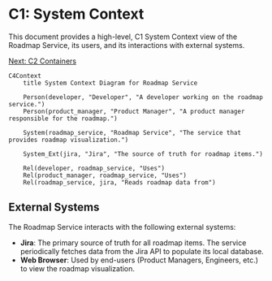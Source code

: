 # C1: System Context

This document provides a high-level, C1 System Context view of the Roadmap Service, its users, and its interactions with external systems.

[Next: C2 Containers](./c2-containers.md)

```mermaid
C4Context
    title System Context Diagram for Roadmap Service

    Person(developer, "Developer", "A developer working on the roadmap service.")
    Person(product_manager, "Product Manager", "A product manager responsible for the roadmap.")

    System(roadmap_service, "Roadmap Service", "The service that provides roadmap visualization.")

    System_Ext(jira, "Jira", "The source of truth for roadmap items.")

    Rel(developer, roadmap_service, "Uses")
    Rel(product_manager, roadmap_service, "Uses")
    Rel(roadmap_service, jira, "Reads roadmap data from")
```

## External Systems

The Roadmap Service interacts with the following external systems:

- **Jira**: The primary source of truth for all roadmap items. The service periodically fetches data from the Jira API to populate its local database.
- **Web Browser**: Used by end-users (Product Managers, Engineers, etc.) to view the roadmap visualization.
